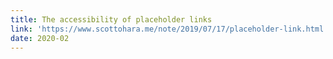 ```yaml
---
title: The accessibility of placeholder links
link: 'https://www.scottohara.me/note/2019/07/17/placeholder-link.html'
date: 2020-02
---
```


